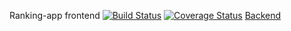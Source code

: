 Ranking-app frontend
[![Build Status](https://travis-ci.org/FummiTaksi/ranking-app-frontend.svg?branch=master)](https://travis-ci.org/FummiTaksi/ranking-app-frontend)
[![Coverage Status](https://coveralls.io/repos/github/FummiTaksi/ranking-app-frontend/badge.svg?branch=master)](https://coveralls.io/github/FummiTaksi/ranking-app-frontend?branch=master)
[Backend](https://github.com/FummiTaksi/ranking-app-backend)